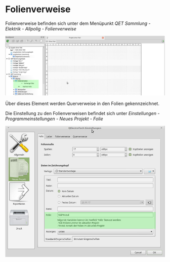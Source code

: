 # Folienverweise

Folienverweise befinden sich unter dem Menüpunkt *QET Sammlung - Elektrik - Allpolig - Folienverweise*

![Hauptfenster QElectroTech](/bilder/kapitel05/Bildschirmfoto_zu_51_1.jpg)

Über dieses Element werden Querverweise in den Folien gekennzeichnet.

Die Einstellung zu den Folienverweisen befindet sich unter *Einstellungen - Programmeinstellungen - Neues Projekt - Folie*

![Hauptfenster QElectroTech](/bilder/kapitel05/Bildschirmfoto_zu_51_2.jpg)
